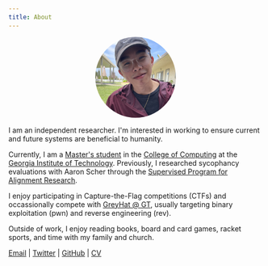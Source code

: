 ```yaml
---
title: About
---
```


<img src="/assets/images/profile.jpg" width="160" height="160" style="display:block;margin:0 auto 1rem;border-radius:50%;object-fit:cover;">

I am an independent researcher. I'm interested in working to ensure current and future systems are beneficial to humanity.

Currently, I am a [Master's student](https://omscs.gatech.edu/) in the [College of Computing](https://www.cc.gatech.edu/) at the [Georgia Institute of Technology](https://www.gatech.edu/). Previously, I researched sycophancy evaluations with Aaron Scher through the [Supervised Program for Alignment Research](https://sparai.org/).

I enjoy participating in Capture-the-Flag competitions (CTFs) and occassionally compete with [GreyHat @ GT](https://greyhat.gatech.edu), usually targeting binary exploitation (pwn) and reverse engineering (rev).

Outside of work, I enjoy reading books, board and card games, racket sports, and time with my family and church.

[Email](mailto:michael@lomichael.net) | [Twitter](https://twitter.com/lomichael_net) | [GitHub](https://github.com/lomichael) | [CV](/assets/pdfs/resume.pdf)

